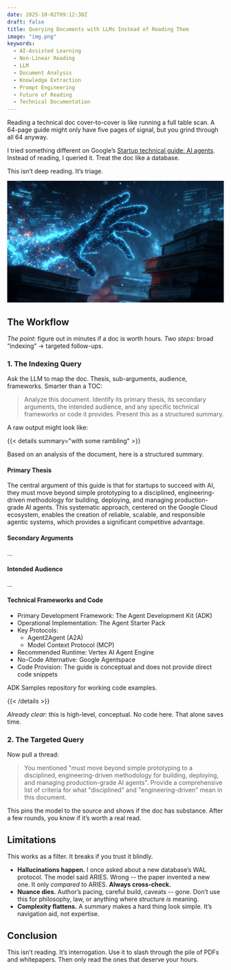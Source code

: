 ```yaml
---
date: 2025-10-02T09:12:38Z
draft: false
title: Querying Documents with LLMs Instead of Reading Them
image: "img.png"
keywords:
  - AI-Assisted Learning
  - Non-Linear Reading
  - LLM
  - Document Analysis
  - Knowledge Extraction
  - Prompt Engineering
  - Future of Reading
  - Technical Documentation
---
```


Reading a technical doc cover-to-cover is like running a full table scan. A
64-page guide might only have five pages of signal, but you grind through all 64
anyway.

I tried something different on Google’s
[Startup technical guide: AI agents](https://cloud.google.com/resources/content/building-ai-agents?hl=en).
Instead of reading, I queried it. Treat the doc like a database.

This isn’t deep reading. It’s triage.

![LLM → concise insights](img.png)

## The Workflow

_The point_: figure out in minutes if a doc is worth hours. _Two steps_: broad
“indexing” → targeted follow-ups.

### 1. The Indexing Query

Ask the LLM to map the doc. Thesis, sub-arguments, audience, frameworks. Smarter
than a TOC:

> Analyze this document. Identify its primary thesis, its secondary arguments,
> the intended audience, and any specific technical frameworks or code it
> provides. Present this as a structured summary.

A raw output might look like:

{{< details summary="with some rambling" >}}

Based on an analysis of the document, here is a structured summary.

#### Primary Thesis

The central argument of this guide is that for startups to succeed with AI, they
must move beyond simple prototyping to a disciplined, engineering-driven
methodology for building, deploying, and managing production-grade AI agents.
This systematic approach, centered on the Google Cloud ecosystem, enables the
creation of reliable, scalable, and responsible agentic systems, which provides
a significant competitive advantage.

#### Secondary Arguments

...

#### Intended Audience

...

#### Technical Frameworks and Code

- Primary Development Framework: The Agent Development Kit (ADK)
- Operational Implementation: The Agent Starter Pack
- Key Protocols:
  - Agent2Agent (A2A)
  - Model Context Protocol (MCP)
- Recommended Runtime: Vertex AI Agent Engine
- No-Code Alternative: Google Agentspace
- Code Provision: The guide is conceptual and does not provide direct code
  snippets

ADK Samples repository for working code examples.

{{< /details >}}

_Already clear_: this is high-level, conceptual. No code here. That alone saves
time.

### 2. The Targeted Query

Now pull a thread:

> You mentioned "must move beyond simple prototyping to a disciplined,
> engineering-driven methodology for building, deploying, and managing
> production-grade AI agents". Provide a comprehensive list of criteria for what
> "disciplined" and "engineering-driven" mean in this document.

This pins the model to the source and shows if the doc has substance. After a
few rounds, you know if it’s worth a real read.

## Limitations

This works as a filter. It breaks if you trust it blindly.

- **Hallucinations happen.** I once asked about a new database’s WAL protocol.
  The model said ARIES. Wrong -- the paper invented a new one. It only
  _compared_ to ARIES. **Always cross-check.**
- **Nuance dies.** Author’s pacing, careful build, caveats -- gone. Don’t use
  this for philosophy, law, or anything where structure _is_ meaning.
- **Complexity flattens.** A summary makes a hard thing look simple. It’s
  navigation aid, not expertise.

## Conclusion

This isn’t reading. It’s interrogation. Use it to slash through the pile of PDFs
and whitepapers. Then only read the ones that deserve your hours.
